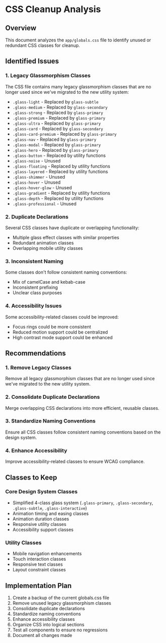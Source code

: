 # CSS Cleanup Analysis

## Overview
This document analyzes the `app/globals.css` file to identify unused or redundant CSS classes for cleanup.

## Identified Issues

### 1. Legacy Glassmorphism Classes
The CSS file contains many legacy glassmorphism classes that are no longer used since we've migrated to the new utility system:

- `.glass-light` - Replaced by `glass-subtle`
- `.glass-medium` - Replaced by `glass-secondary`
- `.glass-strong` - Replaced by `glass-primary`
- `.glass-premium` - Replaced by `glass-primary`
- `.glass-ultra` - Replaced by `glass-primary`
- `.glass-card` - Replaced by `glass-secondary`
- `.glass-card-premium` - Replaced by `glass-primary`
- `.glass-nav` - Replaced by `glass-primary`
- `.glass-modal` - Replaced by `glass-primary`
- `.glass-hero` - Replaced by `glass-primary`
- `.glass-button` - Replaced by utility functions
- `.glass-noise` - Unused
- `.glass-floating` - Replaced by utility functions
- `.glass-layered` - Replaced by utility functions
- `.glass-shimmer` - Unused
- `.glass-hover` - Unused
- `.glass-hover-glow` - Unused
- `.glass-gradient` - Replaced by utility functions
- `.glass-depth` - Replaced by utility functions
- `.glass-professional` - Unused

### 2. Duplicate Declarations
Several CSS classes have duplicate or overlapping functionality:

- Multiple glass effect classes with similar properties
- Redundant animation classes
- Overlapping mobile utility classes

### 3. Inconsistent Naming
Some classes don't follow consistent naming conventions:

- Mix of camelCase and kebab-case
- Inconsistent prefixing
- Unclear class purposes

### 4. Accessibility Issues
Some accessibility-related classes could be improved:

- Focus rings could be more consistent
- Reduced motion support could be centralized
- High contrast mode support could be enhanced

## Recommendations

### 1. Remove Legacy Classes
Remove all legacy glassmorphism classes that are no longer used since we've migrated to the new utility system.

### 2. Consolidate Duplicate Declarations
Merge overlapping CSS declarations into more efficient, reusable classes.

### 3. Standardize Naming Conventions
Ensure all CSS classes follow consistent naming conventions based on the design system.

### 4. Enhance Accessibility
Improve accessibility-related classes to ensure WCAG compliance.

## Classes to Keep

### Core Design System Classes
- Simplified 4-class glass system (`.glass-primary`, `.glass-secondary`, `.glass-subtle`, `.glass-interactive`)
- Animation timing and easing classes
- Animation duration classes
- Responsive utility classes
- Accessibility support classes

### Utility Classes
- Mobile navigation enhancements
- Touch interaction classes
- Responsive text classes
- Layout constraint classes

## Implementation Plan

1. Create a backup of the current globals.css file
2. Remove unused legacy glassmorphism classes
3. Consolidate duplicate declarations
4. Standardize naming conventions
5. Enhance accessibility classes
6. Organize CSS into logical sections
7. Test all components to ensure no regressions
8. Document all changes made